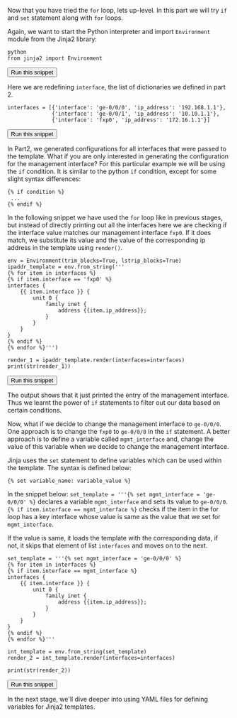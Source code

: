 Now that you have tried the `for` loop, lets up-level. In this part we will try `if` and `set` statement along with `for` loops.

Again, we want to start the Python interpreter and import `Environment` module from the Jinja2 library:

```
python
from jinja2 import Environment
```
<button type="button" class="btn btn-primary btn-sm" onclick="runSnippetInTab('linux1', this)">Run this snippet</button>

Here we are redefining `interface`, the list of dictionaries we defined in part 2.

```
interfaces = [{'interface': 'ge-0/0/0', 'ip_address': '192.168.1.1'},
              {'interface': 'ge-0/0/1', 'ip_address': '10.10.1.1'},
              {'interface': 'fxp0', 'ip_address': '172.16.1.1'}]

```
<button type="button" class="btn btn-primary btn-sm" onclick="runSnippetInTab('linux1', this)">Run this snippet</button>

In Part2, we generated configurations for all interfaces that were passed to the template. What if you are only interested in generating the  configuration for the management interface? For this particular example we will be using the `if` condition. It is similar to the python `if` condition, except for some slight syntax differences:

```
{% if condition %}
 ...
{% endif %}
```

In the following snippet we have used the `for` loop like in previous stages, but instead of directly printing out all the interfaces here we are checking if the interface value matches our management interface `fxp0`. If it does match, we substitute its value and the value of the corresponding ip address in the template using `render()`.

```
env = Environment(trim_blocks=True, lstrip_blocks=True)
ipaddr_template = env.from_string('''
{% for item in interfaces %}
{% if item.interface == 'fxp0' %}
interfaces {
    {{ item.interface }} {
        unit 0 {
            family inet {
                address {{item.ip_address}};
            }
        }
    }
}
{% endif %}
{% endfor %}''')

render_1 = ipaddr_template.render(interfaces=interfaces)
print(str(render_1))

```
<button type="button" class="btn btn-primary btn-sm" onclick="runSnippetInTab('linux1', this)">Run this snippet</button>


The output shows that it just printed the entry of the management interface. Thus we learnt the power of `if` statements to filter out our data based on certain conditions.

Now, what if we decide to change the management interface to `ge-0/0/0`. One approach is to change the `fxp0` to `ge-0/0/0` in the `if` statement.
A better approach is to define a variable called `mgmt_interface` and, change the value of this variable when we decide to change the management interface.

Jinja uses the `set` statement to define variables which can be used within the template. The syntax is defined below:

```
{% set variable_name: variable_value %}
```

In the snippet below:
`set_template = '''{% set mgmt_interface = 'ge-0/0/0' %}` declares a variable `mgmt_interface` and sets its value to `ge-0/0/0`.
`{% if item.interface == mgmt_interface %}` checks if the item in the for loop has a key interface whose value is same as the value that we set for `mgmt_interface`.

If the value is same, it loads the template with the corresponding data, if not, it skips that element of list `interfaces` and moves on to the next.

```
set_template = '''{% set mgmt_interface = 'ge-0/0/0' %}
{% for item in interfaces %}
{% if item.interface == mgmt_interface %}
interfaces {
    {{ item.interface }} {
        unit 0 {
            family inet {
                address {{item.ip_address}};
            }
        }
    }
}
{% endif %}
{% endfor %}'''

int_template = env.from_string(set_template)
render_2 = int_template.render(interfaces=interfaces)

print(str(render_2))
```
<button type="button" class="btn btn-primary btn-sm" onclick="runSnippetInTab('linux1', this)">Run this snippet</button>

In the next stage, we'll dive deeper into using YAML files for defining variables for Jinja2 templates.
